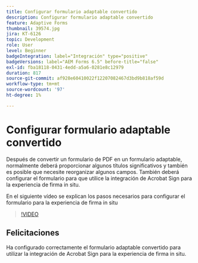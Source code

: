```yaml
---
title: Configurar formulario adaptable convertido
description: Configurar formulario adaptable convertido
feature: Adaptive Forms
thumbnail: 39574.jpg
jira: KT-6126
topic: Development
role: User
level: Beginner
badgeIntegration: label="Integración" type="positive"
badgeVersions: label="AEM Forms 6.5" before-title="false"
exl-id: fba18118-0431-4edd-a5a6-0281e8c12979
duration: 817
source-git-commit: af928e60410022f12207082467d3bd9b818af59d
workflow-type: tm+mt
source-wordcount: '97'
ht-degree: 1%

---
```


# Configurar formulario adaptable convertido

Después de convertir un formulario de PDF en un formulario adaptable, normalmente deberá proporcionar algunos títulos significativos y también es posible que necesite reorganizar algunos campos. También deberá configurar el formulario para que utilice la integración de Acrobat Sign para la experiencia de firma in situ.

En el siguiente vídeo se explican los pasos necesarios para configurar el formulario para la experiencia de firma in situ

>[!VIDEO](https://video.tv.adobe.com/v/39574?quality=12&learn=on)

## Felicitaciones

Ha configurado correctamente el formulario adaptable convertido para utilizar la integración de Acrobat Sign para la experiencia de firma in situ.

